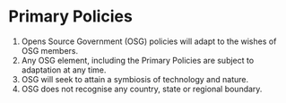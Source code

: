 # Primary Policies

1. Opens Source Government (OSG) policies will adapt to the wishes of OSG members.
2. Any OSG element, including the Primary Policies are subject to adaptation at any time.
3. OSG will seek to attain a symbiosis of technology and nature.
4. OSG does not recognise any country, state or regional boundary.
